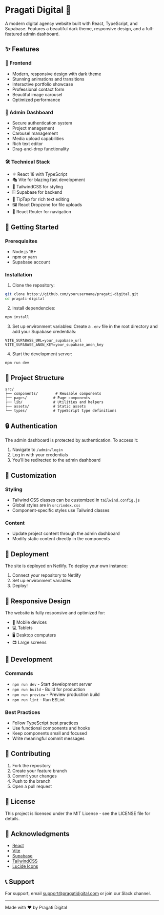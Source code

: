 # Pragati Digital 🚀

A modern digital agency website built with React, TypeScript, and Supabase. Features a beautiful dark theme, responsive design, and a full-featured admin dashboard.

## ✨ Features

### 🎨 Frontend
- Modern, responsive design with dark theme
- Stunning animations and transitions
- Interactive portfolio showcase
- Professional contact form
- Beautiful image carousel
- Optimized performance

### 👑 Admin Dashboard
- Secure authentication system
- Project management
- Carousel management
- Media upload capabilities
- Rich text editor
- Drag-and-drop functionality

### 🛠️ Technical Stack
- ⚛️ React 18 with TypeScript
- 🎭 Vite for blazing fast development
- 🎨 TailwindCSS for styling
- 🗄️ Supabase for backend
- 📝 TipTap for rich text editing
- 🖼️ React Dropzone for file uploads
- 🎯 React Router for navigation

## 🚀 Getting Started

### Prerequisites
- Node.js 18+
- npm or yarn
- Supabase account

### Installation

1. Clone the repository:
```bash
git clone https://github.com/yourusername/pragati-digital.git
cd pragati-digital
```

2. Install dependencies:
```bash
npm install
```

3. Set up environment variables:
Create a `.env` file in the root directory and add your Supabase credentials:
```env
VITE_SUPABASE_URL=your_supabase_url
VITE_SUPABASE_ANON_KEY=your_supabase_anon_key
```

4. Start the development server:
```bash
npm run dev
```

## 📁 Project Structure

```
src/
├── components/        # Reusable components
├── pages/            # Page components
├── lib/              # Utilities and helpers
├── assets/           # Static assets
└── types/            # TypeScript type definitions
```

## 🔒 Authentication

The admin dashboard is protected by authentication. To access it:

1. Navigate to `/admin/login`
2. Log in with your credentials
3. You'll be redirected to the admin dashboard

## 💅 Customization

### Styling
- Tailwind CSS classes can be customized in `tailwind.config.js`
- Global styles are in `src/index.css`
- Component-specific styles use Tailwind classes

### Content
- Update project content through the admin dashboard
- Modify static content directly in the components

## 🚀 Deployment

The site is deployed on Netlify. To deploy your own instance:

1. Connect your repository to Netlify
2. Set up environment variables
3. Deploy!

## 📱 Responsive Design

The website is fully responsive and optimized for:
- 📱 Mobile devices
- 💻 Tablets
- 🖥️ Desktop computers
- 📺 Large screens

## 🔧 Development

### Commands
- `npm run dev` - Start development server
- `npm run build` - Build for production
- `npm run preview` - Preview production build
- `npm run lint` - Run ESLint

### Best Practices
- Follow TypeScript best practices
- Use functional components and hooks
- Keep components small and focused
- Write meaningful commit messages

## 🤝 Contributing

1. Fork the repository
2. Create your feature branch
3. Commit your changes
4. Push to the branch
5. Open a pull request

## 📄 License

This project is licensed under the MIT License - see the LICENSE file for details.

## 🙏 Acknowledgments

- [React](https://reactjs.org/)
- [Vite](https://vitejs.dev/)
- [Supabase](https://supabase.io/)
- [TailwindCSS](https://tailwindcss.com/)
- [Lucide Icons](https://lucide.dev/)

## 📞 Support

For support, email support@pragatidigital.com or join our Slack channel.

---

Made with ❤️ by Pragati Digital